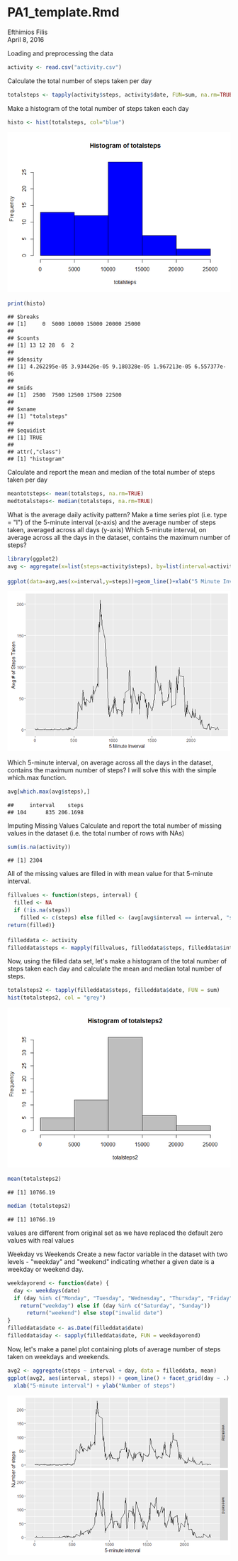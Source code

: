 # PA1_template.Rmd
Efthimios Filis  
April 8, 2016  

Loading and preprocessing the data

```r
activity <- read.csv("activity.csv")
```


Calculate the total number of steps taken per day

```r
totalsteps <- tapply(activity$steps, activity$date, FUN=sum, na.rm=TRUE)
```


Make a histogram of the total number of steps taken each day



```r
histo <- hist(totalsteps, col="blue")
```

![](PA1_template_files/figure-html/unnamed-chunk-3-1.png)<!-- -->

```r
print(histo)
```

```
## $breaks
## [1]     0  5000 10000 15000 20000 25000
## 
## $counts
## [1] 13 12 28  6  2
## 
## $density
## [1] 4.262295e-05 3.934426e-05 9.180328e-05 1.967213e-05 6.557377e-06
## 
## $mids
## [1]  2500  7500 12500 17500 22500
## 
## $xname
## [1] "totalsteps"
## 
## $equidist
## [1] TRUE
## 
## attr(,"class")
## [1] "histogram"
```

Calculate and report the mean and median of the total number of steps taken per day



```r
meantotsteps<- mean(totalsteps, na.rm=TRUE)
medtotalsteps<- median(totalsteps, na.rm=TRUE)
```

What is the average daily activity pattern?
Make a time series plot (i.e. type = "l") of the 5-minute interval (x-axis) 
and the average number of steps taken, averaged across all days (y-axis)
Which 5-minute interval, on average across all the days in the dataset, 
contains the maximum number of steps?


```r
library(ggplot2)
avg <- aggregate(x=list(steps=activity$steps), by=list(interval=activity$interval), FUN=mean, na.rm=TRUE)

ggplot(data=avg,aes(x=interval,y=steps))+geom_line()+xlab("5 Minute Inverval")+ylab("Avg # of Steps Taken")
```

![](PA1_template_files/figure-html/unnamed-chunk-5-1.png)<!-- -->

Which 5-minute interval, on average across all the days in the dataset, 
contains the maximum number of steps?
I will solve this with the simple which.max function.


```r
avg[which.max(avg$steps),]
```

```
##     interval    steps
## 104      835 206.1698
```


Imputing Missing Values
Calculate and report the total number of missing values in the dataset (i.e. the total number of rows with NAs)


```r
sum(is.na(activity))
```

```
## [1] 2304
```

All of the missing values are filled in with mean value for that 5-minute interval.



```r
fillvalues <- function(steps, interval) {
  filled <- NA
  if (!is.na(steps))
    filled <- c(steps) else filled <- (avg[avg$interval == interval, "steps"])
return(filled)}

filleddata <- activity
filleddata$steps <- mapply(fillvalues, filleddata$steps, filleddata$interval)
```


Now, using the filled data set, let's make a histogram of the total number of steps taken each day and calculate the mean and median total number of steps.


```r
totalsteps2 <- tapply(filleddata$steps, filleddata$date, FUN = sum)
hist(totalsteps2, col = "grey")
```

![](PA1_template_files/figure-html/unnamed-chunk-9-1.png)<!-- -->

```r
mean(totalsteps2)
```

```
## [1] 10766.19
```

```r
median (totalsteps2)
```

```
## [1] 10766.19
```

values are different from original set as we have replaced the default zero
values with real values





Weekday vs Weekends
Create a new factor variable in the dataset with two levels - "weekday" and "weekend" 
indicating whether a given date is a weekday or weekend day.


```r
weekdayorend <- function(date) {
  day <- weekdays(date)
  if (day %in% c("Monday", "Tuesday", "Wednesday", "Thursday", "Friday")) 
    return("weekday") else if (day %in% c("Saturday", "Sunday")) 
      return("weekend") else stop("invalid date")
}
filleddata$date <- as.Date(filleddata$date)
filleddata$day <- sapply(filleddata$date, FUN = weekdayorend)
```

Now, let's make a panel plot containing plots of average number of steps taken on weekdays and weekends.

```r
avg2 <- aggregate(steps ~ interval + day, data = filleddata, mean)
ggplot(avg2, aes(interval, steps)) + geom_line() + facet_grid(day ~ .) + 
  xlab("5-minute interval") + ylab("Number of steps")
```

![](PA1_template_files/figure-html/unnamed-chunk-11-1.png)<!-- -->










